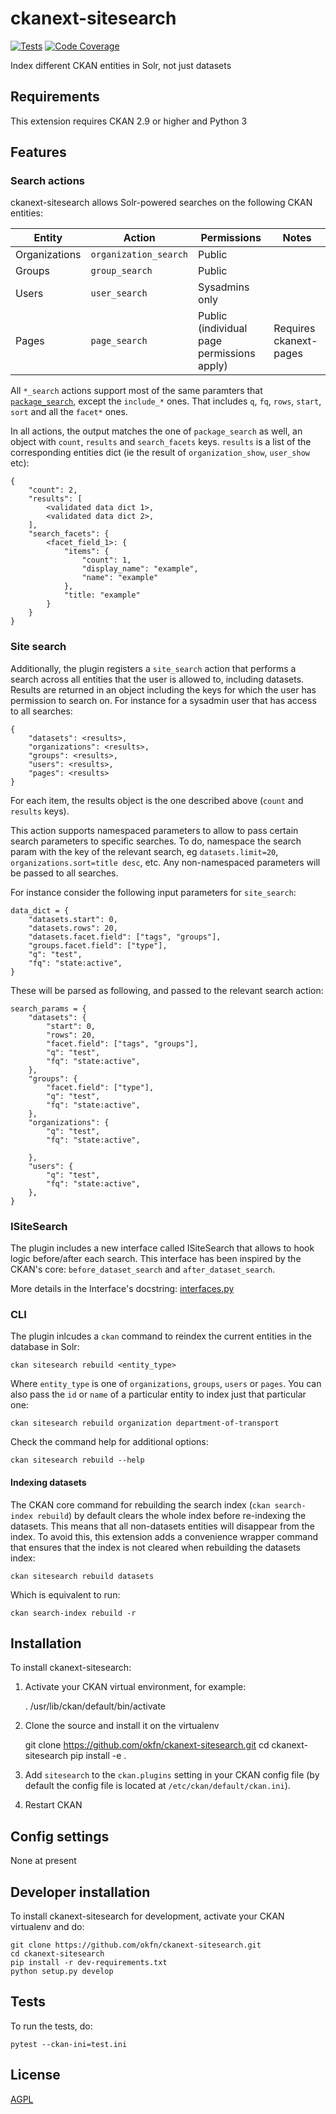 
# ckanext-sitesearch


[![Tests](https://github.com/okfn/ckanext-sitesearch/workflows/Tests/badge.svg?branch=main)](https://github.com/okfn/ckanext-sitesearch/actions)
[![Code Coverage](http://codecov.io/github/okfn/ckanext-sitesearch/coverage.svg?branch=main)](http://codecov.io/github/okfn/ckanext-sitesearch?branch=main)


Index different CKAN entities in Solr, not just datasets

## Requirements

This extension requires CKAN 2.9 or higher and Python 3

## Features


### Search actions

ckanext-sitesearch allows Solr-powered searches on the following CKAN entities:

| Entity | Action | Permissions | Notes |
| --- | --- | --- | --- |
| Organizations | `organization_search` | Public | |
| Groups        | `group_search`        | Public | |
| Users         | `user_search`         | Sysadmins only | |
| Pages         | `page_search`         | Public (individual page permissions apply) | Requires ckanext-pages |

All `*_search` actions support most of the same paramters that [`package_search`](http://docs.ckan.org/en/latest/api/index.html#ckan.logic.action.get.package_search), except the `include_*` ones. That includes `q`, `fq`, `rows`, `start`, `sort` and all the `facet*` ones.


In all actions, the output matches the one of `package_search` as well, an object with `count`, `results` and `search_facets` keys. `results` is a list of the corresponding entities dict (ie the result of `organization_show`, `user_show` etc):

```
{
    "count": 2,
    "results": [
        <validated data dict 1>,
        <validated data dict 2>,
    ],
    "search_facets": {
        <facet_field_1>: {
            "items": {
                "count": 1,
                "display_name": "example",
                "name": "example"
            },
            "title: "example"
        }
    }
}

```

### Site search

Additionally, the plugin registers a `site_search` action that performs a search across all entities that the user is allowed to, including datasets. Results are returned in an object including the keys for which the user has permission to search on. For instance for a sysadmin user that has access to all searches:

```
{
    "datasets": <results>,
    "organizations": <results>,
    "groups": <results>,
    "users": <results>,
    "pages": <results>
}
```

For each item, the results object is the one described above (`count` and `results` keys).

This action supports namespaced parameters to allow to pass certain search parameters to specific searches. To do, namespace the search param with the key of the relevant search, eg `datasets.limit=20`, `organizations.sort=title desc`, etc. Any non-namespaced parameters will be passed to all searches.

For instance consider the following input parameters for `site_search`:

```
data_dict = {
    "datasets.start": 0,
    "datasets.rows": 20,
    "datasets.facet.field": ["tags", "groups"],
    "groups.facet.field": ["type"],
    "q": "test",
    "fq": "state:active",
}
```

These will be parsed as following, and passed to the relevant search action:

```
search_params = {
    "datasets": {
        "start": 0,
        "rows": 20,
        "facet.field": ["tags", "groups"],
        "q": "test",
        "fq": "state:active",
    },
    "groups": {
        "facet.field": ["type"],
        "q": "test",
        "fq": "state:active",
    },
    "organizations": {
        "q": "test",
        "fq": "state:active",

    },
    "users": {
        "q": "test",
        "fq": "state:active",
    },
}
```



### ISiteSearch

The plugin includes a new interface called ISiteSearch that allows to hook logic
before/after each search. This interface has been inspired by the CKAN's core:
`before_dataset_search` and `after_dataset_search`.

More details in the Interface's docstring: [interfaces.py](./ckanext/sitesearch/interfaces.py)



### CLI

The plugin inlcudes a `ckan` command to reindex the current entities in the database in Solr:

    ckan sitesearch rebuild <entity_type>

Where `entity_type` is one of `organizations`, `groups`, `users` or `pages`. You can also pass the `id` or `name` of a particular entity to index just that particular one:

    ckan sitesearch rebuild organization department-of-transport


Check the command help for additional options:

    ckan sitesearch rebuild --help

#### Indexing datasets

The CKAN core command for rebuilding the search index (`ckan search-index rebuild`) by default clears the whole index before re-indexing the datasets. This means that all non-datasets entities will disappear from the index. To avoid this, this extension adds a convenience wrapper command that ensures that the index is not cleared when rebuilding the datasets index:

    ckan sitesearch rebuild datasets

Which is equivalent to run:

    ckan search-index rebuild -r


## Installation

To install ckanext-sitesearch:

1. Activate your CKAN virtual environment, for example:

     . /usr/lib/ckan/default/bin/activate

2. Clone the source and install it on the virtualenv

    git clone https://github.com/okfn/ckanext-sitesearch.git
    cd ckanext-sitesearch
    pip install -e .

3. Add `sitesearch` to the `ckan.plugins` setting in your CKAN
   config file (by default the config file is located at
   `/etc/ckan/default/ckan.ini`).

4. Restart CKAN

## Config settings

None at present

## Developer installation

To install ckanext-sitesearch for development, activate your CKAN virtualenv and
do:

    git clone https://github.com/okfn/ckanext-sitesearch.git
    cd ckanext-sitesearch
    pip install -r dev-requirements.txt
    python setup.py develop


## Tests

To run the tests, do:

    pytest --ckan-ini=test.ini

## License

[AGPL](https://www.gnu.org/licenses/agpl-3.0.en.html)
